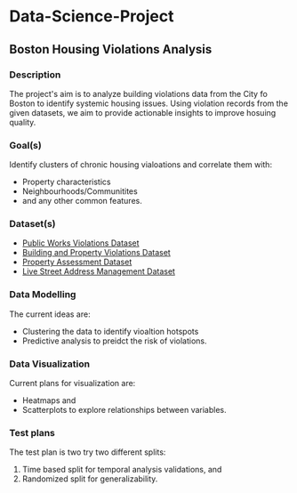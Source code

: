 # Data-Science-Project

## Boston Housing Violations Analysis
### Description
The project's aim is to analyze building violations data from the City fo Boston to identify systemic housing issues.
Using violation records from the given datasets, we aim to provide actionable insights to improve hosuing quality.

### Goal(s)
Identify clusters of chronic housing vialoations and correlate them with:
- Property characteristics
- Neighbourhoods/Communitites
-  and any other common features.

### Dataset(s)

- [Public Works Violations Dataset](https://data.boston.gov/dataset/public-works-violations)
- [Building and Property Violations Dataset](https://data.boston.gov/dataset/building-and-property-violations1)
- [Property Assessment Dataset](https://data.boston.gov/dataset/property-assessment)
- [Live Street Address Management Dataset](https://data.boston.gov/dataset/live-street-address-management-sam-addresses)

### Data Modelling
The current ideas are: 
- Clustering the data to identify vioaltion hotspots
- Predictive analysis to preidct the risk of violations.

### Data Visualization
Current plans for visualization are:
- Heatmaps and 
- Scatterplots to explore relationships between variables.

### Test plans

The test plan is two try two different splits:
 1. Time based split for temporal analysis validations, and
 2. Randomized split for generalizability.

